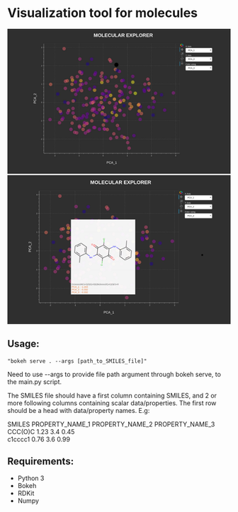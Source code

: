 Visualization tool for molecules
================================
![img](https://raw.githubusercontent.com/MarcusOlivecrona/MolExplorer/master/images/MolExplorer.png)
![img](https://raw.githubusercontent.com/MarcusOlivecrona/MolExplorer/master/images/MolExplorerHover.png)

Usage:
--------
```
"bokeh serve . --args [path_to_SMILES_file]"
```
Need to use --args to provide file path argument through bokeh serve, to the main.py script.

The SMILES file should have a first column containing SMILES, and 2 or more following columns containing scalar data/properties.
The first row should be a head with data/property names. E.g:

SMILES PROPERTY_NAME_1 PROPERTY_NAME_2 PROPERTY_NAME_3   
CCC(O)C 1.23 3.4 0.45  
c1cccc1 0.76 3.6 0.99  

Requirements:
--------------
* Python 3
* Bokeh
* RDKit
* Numpy
